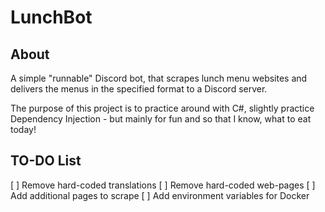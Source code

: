 ﻿# LunchBot

## About

A simple "runnable" Discord bot, that scrapes lunch menu websites and delivers the menus in the specified format to a Discord server.

The purpose of this project is to practice around with C#, slightly practice Dependency Injection - but mainly for fun and so that I know, what to eat today!

## TO-DO List

[ ] Remove hard-coded translations
[ ] Remove hard-coded web-pages
[ ] Add additional pages to scrape
[ ] Add environment variables for Docker